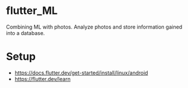 # flutter_ML
Combining ML with photos. Analyze photos and store information gained into a database.

# Setup
- https://docs.flutter.dev/get-started/install/linux/android
- https://flutter.dev/learn
